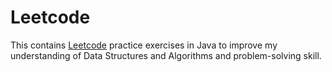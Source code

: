 # Leetcode
This contains [Leetcode](https://leetcode.com/problemset/all/) practice exercises in Java to improve my understanding of Data Structures and Algorithms and problem-solving skill.
